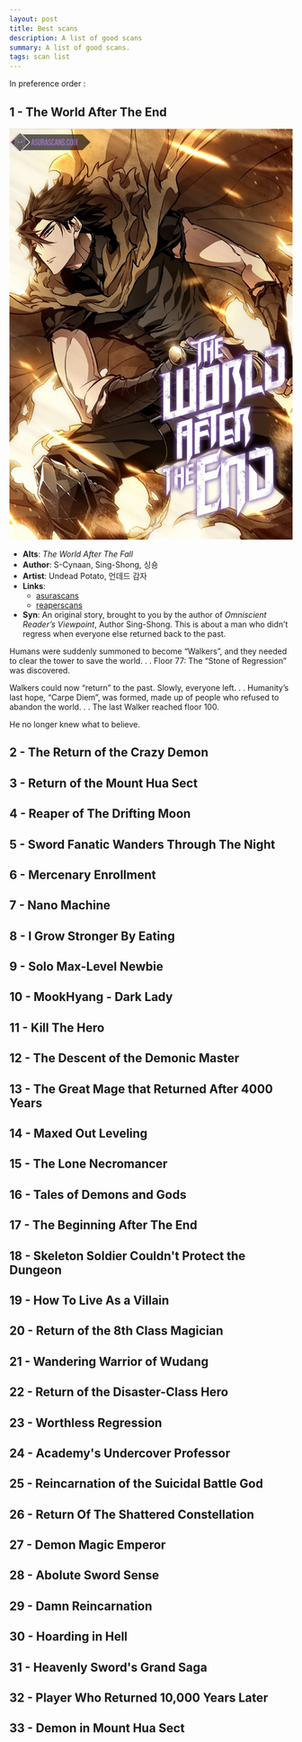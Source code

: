 ```yaml
---
layout: post
title: Best scans
description: A list of good scans
summary: A list of good scans.
tags: scan list
---
```


In preference order :

## 1 - The World After The End
![world_after_the_end](/images/scans/the-world-after-the-end-cover.webp)
- **Alts**: *The World After The Fall*
- **Author**: S-Cynaan, Sing-Shong, 싱숑
- **Artist**: Undead Potato, 언데드 감자
- **Links**:
	- [asurascans](https://asura.gg/manga/the-world-after-the-end/)
	- [reaperscans](https://reaperscans.com/series/the-world-after-the-fall/)
- **Syn**:
An original story, brought to you by the author of *Omniscient Reader’s Viewpoint*, Author Sing-Shong. This is about a man who didn’t regress when everyone else returned back to the past.

Humans were suddenly summoned to become “Walkers”, and they needed to clear the tower to save the world. . . Floor 77: The “Stone of Regression” was discovered.

Walkers could now “return” to the past. Slowly, everyone left. . . Humanity’s last hope, “Carpe Diem”, was formed, made up of people who refused to abandon the world. . . The last Walker reached floor 100.

He no longer knew what to believe.


## 2 - The Return of the Crazy Demon
## 3 - Return of the Mount Hua Sect
## 4 - Reaper of The Drifting Moon
## 5 - Sword Fanatic Wanders Through The Night
## 6 - Mercenary Enrollment
## 7 - Nano Machine
## 8 - I Grow Stronger By Eating
## 9 - Solo Max-Level Newbie
## 10 - MookHyang - Dark Lady
## 11 - Kill The Hero
## 12 - The Descent of the Demonic Master
## 13 - The Great Mage that Returned After 4000 Years
## 14 - Maxed Out Leveling
## 15 - The Lone Necromancer
## 16 - Tales of Demons and Gods
## 17 - The Beginning After The End
## 18 - Skeleton Soldier Couldn't Protect the Dungeon
## 19 - How To Live As a Villain
## 20 - Return of the 8th Class Magician
## 21 - Wandering Warrior of Wudang
## 22 - Return of the Disaster-Class Hero
## 23 - Worthless Regression
## 24 - Academy's Undercover Professor
## 25 - Reincarnation of the Suicidal Battle God
## 26 - Return Of The Shattered Constellation
## 27 - Demon Magic Emperor
## 28 - Abolute Sword Sense
## 29 - Damn Reincarnation
## 30 - Hoarding in Hell
## 31 - Heavenly Sword's Grand Saga
## 32 - Player Who Returned 10,000 Years Later
## 33 - Demon in Mount Hua Sect

